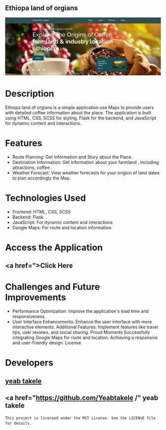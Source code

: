 ## Ethiopa land of orgians

![image](./preview.jpg)
# Description
Ethiopa land of orgians  is a simple  application use Maps to provide users with detailed coffee  information about the place. The application is built using HTML, CSS, SCSS for styling, Flask for the backend, and JavaScript for dynamic content and interactions.

# Features
- Route Planning: Get Information and Story about the Place.
- Destination Information: Get information about your farmland , including attractions, coffee .
- Weather Forecast: View weather forecasts for your origion of land dates to plan accordingly the Map.

# Technologies Used
- Frontend: HTML, CSS, SCSS
- Backend: Flask
- JavaScript: For dynamic content and interactions
- Google Maps: For route and location information.

# Access the Application
## <a href=">Click Here </a>

# Challenges and Future Improvements
- Performance Optimization: Improve the application's load time and responsiveness.
- User Interface Enhancements: Enhance the user interface with more interactive elements.
Additional Features: Implement features like travel tips, user reviews, and social sharing.
Proud Moments
Successfully integrating Google Maps for route and location.
Achieving a responsive and user-friendly design.
License
# Developers 
 ##  <a href="https://yeabtakele.netlify.app/">yeab takele</a>
 ##  <a href="https://github.com/Yeabtakele /" yeab takele </a>
 
`This project is licensed under the MIT License. See the LICENSE file for details.`

